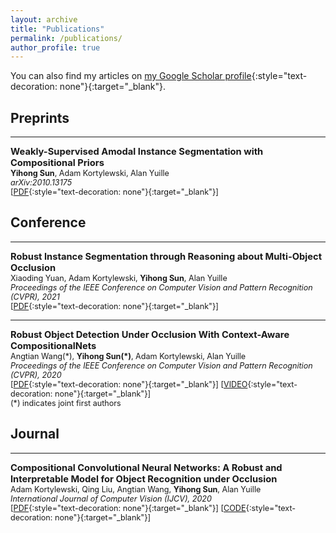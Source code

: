 ```yaml
---
layout: archive
title: "Publications"
permalink: /publications/
author_profile: true
---
```


You can also find my articles on [my Google Scholar profile](https://scholar.google.com/citations?user=JD2rFJEAAAAJ&hl=en){:style="text-decoration: none"}{:target="_blank"}.  

## Preprints
---
<span style="font-size:1.05em;">**Weakly-Supervised Amodal Instance Segmentation with Compositional Priors**</span>  
<span style="font-size:0.9em;">
**Yihong Sun**, Adam Kortylewski, Alan Yuille    
*arXiv:2010.13175*  
[[PDF](https://arxiv.org/pdf/2010.13175.pdf){:style="text-decoration: none"}{:target="_blank"}]  
</span>  




## Conference
---
<span style="font-size:1.05em;">**Robust Instance Segmentation through Reasoning about Multi-Object Occlusion**</span>  
<span style="font-size:0.9em;">
Xiaoding Yuan, Adam Kortylewski, **Yihong Sun**, Alan Yuille    
*Proceedings of the IEEE Conference on Computer Vision and Pattern Recognition (CVPR), 2021*  
[[PDF](https://arxiv.org/pdf/2012.02107.pdf){:style="text-decoration: none"}{:target="_blank"}]  
</span>  

---
<span style="font-size:1.05em;">**Robust Object Detection Under Occlusion With Context-Aware CompositionalNets**</span>  
<span style="font-size:0.9em;">
Angtian Wang(\*), **Yihong Sun(\*)**, Adam Kortylewski, Alan Yuille  
*Proceedings of the IEEE Conference on Computer Vision and Pattern Recognition (CVPR), 2020*  
[[PDF](http://openaccess.thecvf.com/content_CVPR_2020/papers/Wang_Robust_Object_Detection_Under_Occlusion_With_Context-Aware_CompositionalNets_CVPR_2020_paper.pdf){:style="text-decoration: none"}{:target="_blank"}] [[VIDEO](https://youtu.be/XalAhF8Bi_0){:style="text-decoration: none"}{:target="_blank"}]  
(\*) indicates joint first authors
</span>  




## Journal
---
<span style="font-size:1.05em;">**Compositional Convolutional Neural Networks: A Robust and Interpretable Model for Object Recognition under Occlusion**</span>  
<span style="font-size:0.9em;">
Adam Kortylewski, Qing Liu, Angtian Wang, **Yihong Sun**, Alan Yuille    
*International Journal of Computer Vision (IJCV), 2020*  
[[PDF](https://rdcu.be/cbdmv){:style="text-decoration: none"}{:target="_blank"}] [[CODE](https://github.com/AdamKortylewski/CompositionalNets){:style="text-decoration: none"}{:target="_blank"}]  
</span>  

